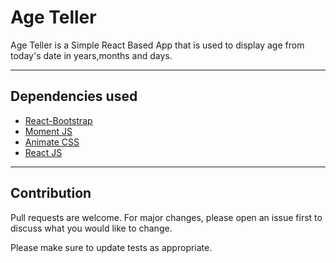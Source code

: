 # Age Teller

Age Teller is a Simple React Based App that is used to display age from today's date in years,months and days.

---

## Dependencies used

- [React-Bootstrap](react-bootstrap.netlify.app)
- [Moment JS](momentjs.com)
- [Animate CSS](animate.style)
- [React JS](reactjs.org)

---

## Contribution

Pull requests are welcome. For major changes, please open an issue first to discuss what you would like to change.

Please make sure to update tests as appropriate.
